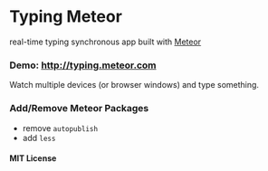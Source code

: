 Typing Meteor
=================

real-time typing synchronous app built with [Meteor](http://meteor.com)

### Demo: <http://typing.meteor.com>
Watch multiple devices (or browser windows) and type something.

### Add/Remove Meteor Packages
- remove  `autopublish`
- add `less`

#### MIT License